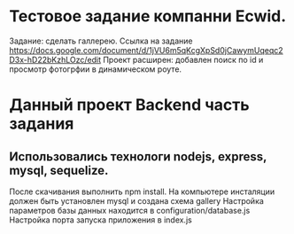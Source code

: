 # Тестовое задание компанни Ecwid.
Задание: сделать галлерею.
Ссылка на задание https://docs.google.com/document/d/1jVU6m5qKcgXpSd0jCawymUqeqc2D3x-hD22bKzhLOzc/edit
Проект расширен: добавлен поиск по id и просмотр фотогрфии в динамическом роуте.
# Данный проект Backend часть задания
## Использовались технологи nodejs, express, mysql, sequelize.
После скачивания выполнить npm install.
На компьютере инсталяции должен быть установлен mysql и создана схема gallery
Настройка параметров базы данных находится в configuration/database.js
Настройка порта запуска приложения в index.js

